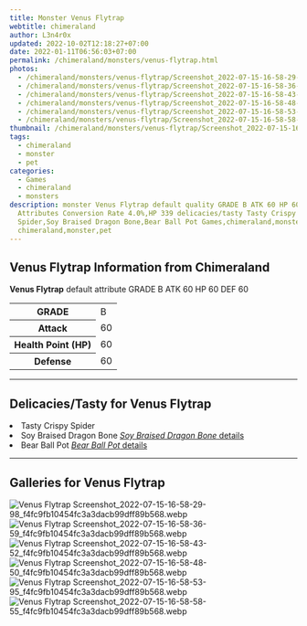 ```yaml
---
title: Monster Venus Flytrap
webtitle: chimeraland
author: L3n4r0x
updated: 2022-10-02T12:18:27+07:00
date: 2022-01-11T06:56:03+07:00
permalink: /chimeraland/monsters/venus-flytrap.html
photos:
  - /chimeraland/monsters/venus-flytrap/Screenshot_2022-07-15-16-58-29-98_f4fc9fb10454fc3a3dacb99dff89b568.webp
  - /chimeraland/monsters/venus-flytrap/Screenshot_2022-07-15-16-58-36-59_f4fc9fb10454fc3a3dacb99dff89b568.webp
  - /chimeraland/monsters/venus-flytrap/Screenshot_2022-07-15-16-58-43-52_f4fc9fb10454fc3a3dacb99dff89b568.webp
  - /chimeraland/monsters/venus-flytrap/Screenshot_2022-07-15-16-58-48-50_f4fc9fb10454fc3a3dacb99dff89b568.webp
  - /chimeraland/monsters/venus-flytrap/Screenshot_2022-07-15-16-58-53-95_f4fc9fb10454fc3a3dacb99dff89b568.webp
  - /chimeraland/monsters/venus-flytrap/Screenshot_2022-07-15-16-58-58-55_f4fc9fb10454fc3a3dacb99dff89b568.webp
thumbnail: /chimeraland/monsters/venus-flytrap/Screenshot_2022-07-15-16-58-29-98_f4fc9fb10454fc3a3dacb99dff89b568.webp
tags:
  - chimeraland
  - monster
  - pet
categories:
  - Games
  - chimeraland
  - monsters
description: monster Venus Flytrap default quality GRADE B ATK 60 HP 60 DEF 60
  Attributes Conversion Rate 4.0%,HP 339 delicacies/tasty Tasty Crispy
  Spider,Soy Braised Dragon Bone,Bear Ball Pot Games,chimeraland,monsters
  chimeraland,monster,pet
---
```


<section id="bootstrap-wrapper"><link rel="stylesheet" href="https://rawcdn.githack.com/dimaslanjaka/Web-Manajemen/870a349/css/bootstrap-5-3-0-alpha3-wrapper.css"/><h2 id="attribute">Venus Flytrap Information from Chimeraland</h2><p><b>Venus Flytrap</b> default attribute GRADE B ATK 60 HP 60 DEF 60<table><tr><th>GRADE</th><td>B</td></tr><tr><th>Attack</th><td>60</td></tr><tr><th>Health Point (HP)</th><td>60</td></tr><tr><th>Defense</th><td>60</td></tr></table></p><hr/><h2 id="delicacies">Delicacies/Tasty for Venus Flytrap</h2><div class="bg-dark text-light"><li class="d-flex justify-content-between bg-dark text-light">Tasty Crispy Spider </li><li class="d-flex justify-content-between bg-dark text-light">Soy Braised Dragon Bone <a href="/chimeraland/recipes/soy-braised-dragon-bone.html" class="text-primary" title="Click here to view recipe Soy Braised Dragon Bone details"><i>Soy Braised Dragon Bone</i> details</a></li><li class="d-flex justify-content-between bg-dark text-light">Bear Ball Pot <a href="/chimeraland/recipes/bear-ball-pot.html" class="text-primary" title="Click here to view recipe Bear Ball Pot details"><i>Bear Ball Pot</i> details</a></li></div><hr/><div id="gallery"><h2>Galleries for Venus Flytrap</h2><div class="row"><div class="col-lg-6 col-12"><img src="/chimeraland/monsters/venus-flytrap/Screenshot_2022-07-15-16-58-29-98_f4fc9fb10454fc3a3dacb99dff89b568.webp" alt="Venus Flytrap Screenshot_2022-07-15-16-58-29-98_f4fc9fb10454fc3a3dacb99dff89b568.webp"/></div><div class="col-lg-6 col-12"><img src="/chimeraland/monsters/venus-flytrap/Screenshot_2022-07-15-16-58-36-59_f4fc9fb10454fc3a3dacb99dff89b568.webp" alt="Venus Flytrap Screenshot_2022-07-15-16-58-36-59_f4fc9fb10454fc3a3dacb99dff89b568.webp"/></div><div class="col-lg-6 col-12"><img src="/chimeraland/monsters/venus-flytrap/Screenshot_2022-07-15-16-58-43-52_f4fc9fb10454fc3a3dacb99dff89b568.webp" alt="Venus Flytrap Screenshot_2022-07-15-16-58-43-52_f4fc9fb10454fc3a3dacb99dff89b568.webp"/></div><div class="col-lg-6 col-12"><img src="/chimeraland/monsters/venus-flytrap/Screenshot_2022-07-15-16-58-48-50_f4fc9fb10454fc3a3dacb99dff89b568.webp" alt="Venus Flytrap Screenshot_2022-07-15-16-58-48-50_f4fc9fb10454fc3a3dacb99dff89b568.webp"/></div><div class="col-lg-6 col-12"><img src="/chimeraland/monsters/venus-flytrap/Screenshot_2022-07-15-16-58-53-95_f4fc9fb10454fc3a3dacb99dff89b568.webp" alt="Venus Flytrap Screenshot_2022-07-15-16-58-53-95_f4fc9fb10454fc3a3dacb99dff89b568.webp"/></div><div class="col-lg-6 col-12"><img src="/chimeraland/monsters/venus-flytrap/Screenshot_2022-07-15-16-58-58-55_f4fc9fb10454fc3a3dacb99dff89b568.webp" alt="Venus Flytrap Screenshot_2022-07-15-16-58-58-55_f4fc9fb10454fc3a3dacb99dff89b568.webp"/></div></div></div></section>